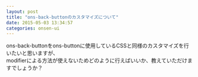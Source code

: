 ```yaml
---
layout: post
title: "ons-back-buttonのカスタマイズについて"
date: 2015-05-03 13:34:57
categories: onsen-ui
---
```

<p>ons-back-buttonをons-buttonに使用しているCSSと同様のカスタマイズを行いたいと思いますが、<br>
modifierによる方法が使えないためどのように行えばいいか、教えていただけますでしょうか？</p>
